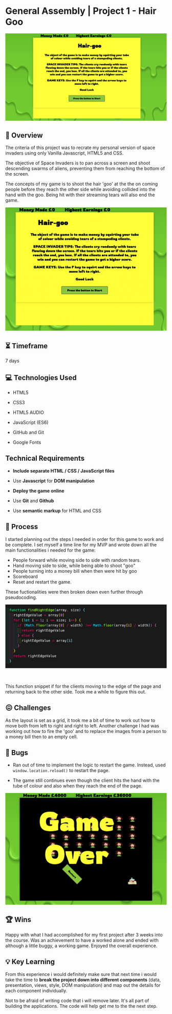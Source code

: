   
  

# General Assembly | Project 1 - Hair Goo

  

![homepage](readmeAssets/hair-gooHomepage.png)

  
  

## :star2: Overview

  

The criteria of this project was to recrate my personal version of space invaders using only Vanilla Javascript, HTML5 and CSS.

  

The objective of Space Invaders is to pan across a screen and shoot descending swarms of aliens, preventing them from reaching the bottom of the screen.

  

The concepts of my game is to shoot the hair 'goo' at the the on coming people before they reach the other side while avoiding collided into the hand with the goo. Being hit with their streaming tears will also end the game.

  

![demo](readmeAssets/goo-giff.gif)

  
  
  

## :hourglass_flowing_sand: Timeframe

  

7 days

  
  
  

## :computer: Technologies Used

  

* HTML5

  

* CSS3

  

* HTML5 AUDIO

  

* JavaScript (ES6)

  

* GitHub and Git

  

* Google Fonts

  

## Technical Requirements

  

-  **Include separate HTML / CSS / JavaScript files**

- Use **Javascript** for **DOM manipulation**

-  **Deploy the game online**

- Use **Git** and **Github**

- Use **semantic markup** for HTML and CSS

  

  
## :pencil: Process

I started planning out the steps I needed in order for this game to work and be complete. I set myself a time line for my MVP and wrote down all the main functionalities i needed for the game:
- People forward while moving side to side with random tears.
- Hand moving side to side, while being able to shoot "goo"
- People turning into a money bill when then were hit by goo
- Scoreboard
- Reset and restart the game.

These fuctionalities were then broken down even further through pseudocoding.

![function](readmeAssets/goo-funtion.png)

<br>

This function snippet if for the clients moving to the edge of the page and returning back to the other side. Took me a while to figure this out.


  

## :confounded: Challenges

As the layout is set as a grid, it took me a bit of time to work out how to move both from left to right and right to left. Another challenge I had was working out how to fire the 'goo' and to replace the images from a person to a money bill then to an empty cell.

  

## :bug: Bugs

- Ran out of time to implement the logic to restart the game. Instead, used `window.location.reload()` to restart the page.

- The game still continues even though the client hits the hand with the tube of colour and also when they reach the end of the page.

![restart](readmeAssets/restartGame.png)

  
  

## :trophy: Wins

Happy with what I had accomplished for my first project after 3 weeks into the course. Was an achievement to have a worked alone and ended with although a little buggy, a working game. Enjoyed the overall experience.

## :bulb: Key Learning

From this experience i would definitely make sure that next time i would take the time to ****break the project down into different components**** (data, presentation, views, style, DOM manipulation) and map out the details for each component individually. 

Not to be afraid of writing code that i will remove later. It's all part of building the applications. The code will help get me to the the next step.
